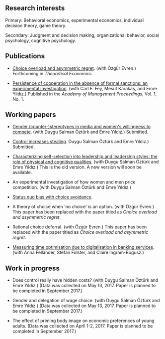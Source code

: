 ## Research interests

Primary: Behavioral economics, experimental economics, individual decision theory, game theory.

Secondary: Judgment and decision making, organizational behavior, social psychology, cognitive psychology.

## Publications

- [Choice overload and asymmetric regret](https://goo.gl/3yW8kX). (with Özgür Evren.) Forthcoming in _Theoretical Economics_.

- [Persistence of cooperation in the absence of formal sanctions: an experimental investigation](https://goo.gl/ZqqCdp). (with Carl F. Fey, Mesut Karakaş, and Emre Yıldız.) Published in the _Academy of Management Proceedings_, Vol. 1, No. 1.

## Working papers

- [Gender (counter-)stereotypes in media and women's willingness to compete](https://goo.gl/OxKWXA). (with Duygu Salman Öztürk and Emre Yıldız.) Submitted.

- [Control increases stealing](https://goo.gl/Ng1RvZ). Duygu Salman Öztürk and Emre Yıldız.) Submitted.

- [Characterizing self-selection into leadership and leadership styles: the role of physical and cognitive qualities](https://goo.gl/yZTXQ5). (with Duygu Salman Öztürk and Emre Yıldız.) This is the old version. A new version will soon be available.

- An experimental investigation of how women and men price competition. (with Duygu Salman Öztürk and Emre Yıldız.)  

- [Status quo bias with choice avoidance](https://goo.gl/AfWKVD).

- A theory of choice when 'no choice' is an option. (with Özgür Evren.) This paper has been replaced with the paper titled as _Choice overload and asymmetric regret_.

- Rational choice deferral. (with Özgür Evren.) This paper has been replaced with the paper titled as _Choice overload and asymmetric regret_.

- [Measuring time optimisation due to digitalisation in banking services](https://goo.gl/CBiHKL). (with Anna Felländer, Stefan Fölster, and Claire Ingram-Bogusz.)

## Work in progress

- Does control really have hidden costs? (with Duygu Salman Öztürk and Emre Yıldız.) (Data was collected on May 13, 2017. Paper is planned to be completed in September 2017.)

- Gender and delegation of wage choice. (with Duygu Salman Öztürk and Emre Yıldız.) (Data was collected on May 13, 2017. Paper is planned to be completed in September 2017.)

- The effect of priming body image on economic preferences of young adults. (Data was collected on April 1-2, 2017. Paper is planned to be completed in September 2017.)
